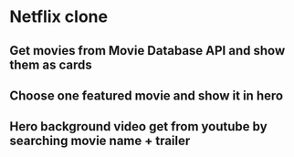 # Netflix clone

## Get movies from Movie Database API and show them as cards

## Choose one featured movie and show it in hero

## Hero background video get from youtube by searching movie name + trailer

